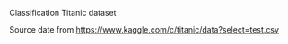 Classification Titanic dataset

Source date from https://www.kaggle.com/c/titanic/data?select=test.csv
